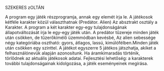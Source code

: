 SZEKERES zOLTÁN

A program egy játék részprogramja, annak egy elemét írja le. A játékosok kétféle karakter közül választhatnak (Predátor. Alien) 
Az absztrakt osztály a Karakter. A program a két karakter egy-egy tulajdonságának állapotváltozását írja le egy-egy játék után.
A predátor tűzereje minden játék után csökken, de tűzerőkímélő üzemmódban kevésbé, Az alien sebessége négy kategóriába osztható:
gyors, átlagos, lassú, kimúlófélben.Minden játék után csökken egy szinttel. 
A játékot egyszerre 5 játékos játszhatja, akiket a felhasználónevük alapján azonosítunk.
Ha áramkimaradás történik, törlődnek az aktuális játékosok adatai.
Fejlesztési lehetőség: a karakterek további tulajdonságainak kidolgozása, a játék eseményeinek megírása.
